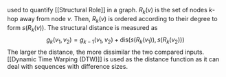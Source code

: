 used to quantify [[Structural Role]] in a graph. $R_k(v)$ is the set of nodes $k$-hop away from node $v$. Then, $R_k(v)$ is ordered according to their degree to form $s(R_k(v))$. The structural distance is measured as $$g_k(v_1,v_2) = g_{k-1}(v_1,v_2) + \text{dis}(s(R_k(v_1)),s(R_k(v_2)))$$ The larger the distance, the more dissimilar the two compared inputs. [[Dynamic Time Warping (DTW)]] is used as the distance function as it can deal with sequences with difference sizes.